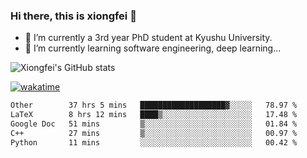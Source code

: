 ### Hi there, this is xiongfei 👋


- 🔭 I’m currently a 3rd year PhD student at Kyushu University.
- 🌱 I’m currently learning software engineering, deep learning...

<!--
**X1on9f31/X1on9f31** is a ✨ _special_ ✨ repository because its `README.md` (this file) appears on your GitHub profile.
Here are some ideas to get you started:
-->

![Xiongfei's GitHub stats](https://github-readme-stats.vercel.app/api?username=X1on9f31)


[![wakatime](https://wakatime.com/badge/user/9e8d5516-d162-43e7-9563-87295d455a71.svg)](https://wakatime.com/@9e8d5516-d162-43e7-9563-87295d455a71)

<!--START_SECTION:waka-->

```txt
Other        37 hrs 5 mins   ███████████████████▓░░░░░   78.97 %
LaTeX        8 hrs 12 mins   ████▒░░░░░░░░░░░░░░░░░░░░   17.48 %
Google Doc   51 mins         ▒░░░░░░░░░░░░░░░░░░░░░░░░   01.84 %
C++          27 mins         ▒░░░░░░░░░░░░░░░░░░░░░░░░   00.97 %
Python       11 mins         ░░░░░░░░░░░░░░░░░░░░░░░░░   00.42 %
```

<!--END_SECTION:waka-->

